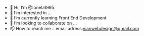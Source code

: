 - 👋 Hi, I’m @Ionela1995
- 👀 I’m interested in ...
- 🌱 I’m currently learning Front End Development
- 💞️ I’m looking to collaborate on ...
- 📫 How to reach me ...email adress:vianwebdesign@gmail.com

<!---
Ionela1995/Ionela1995 is a ✨ special ✨ repository because its `README.md` (this file) appears on your GitHub profile.
You can click the Preview link to take a look at your changes.
--->
